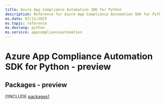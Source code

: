 ```yaml
---
title: Azure App Compliance Automation SDK for Python
description: Reference for Azure App Compliance Automation SDK for Python
ms.date: 03/11/2025
ms.topic: reference
ms.devlang: python
ms.service: appcomplianceautomation
---
```

# Azure App Compliance Automation SDK for Python - preview
## Packages - preview
[!INCLUDE [packages](app-compliance-automation-index.md)]